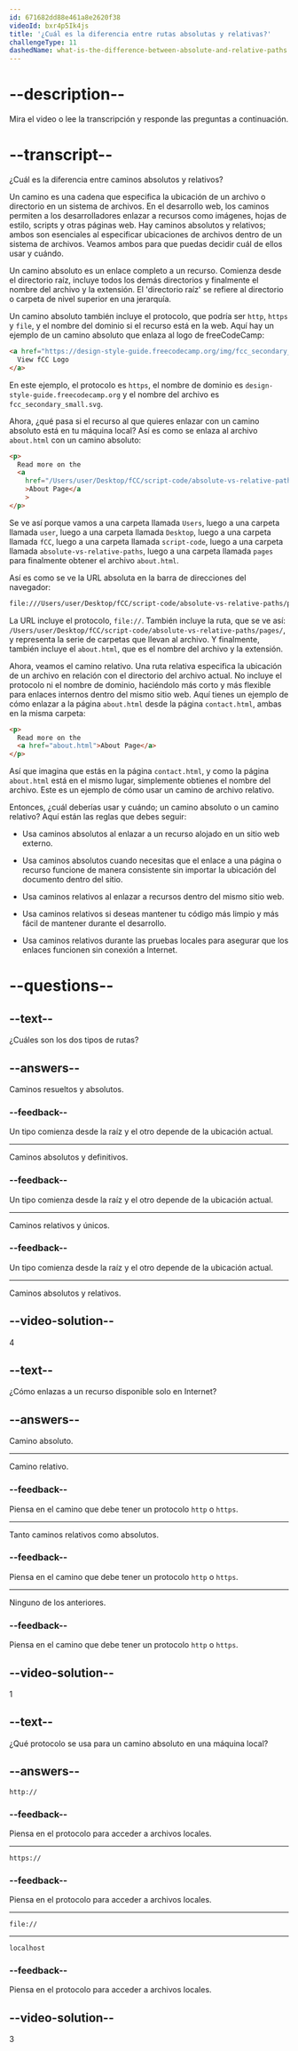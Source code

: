 ```yaml
---
id: 671682dd88e461a8e2620f38
videoId: bxr4p5Ik4js
title: '¿Cuál es la diferencia entre rutas absolutas y relativas?'
challengeType: 11
dashedName: what-is-the-difference-between-absolute-and-relative-paths
---
```


# --description--

Mira el video o lee la transcripción y responde las preguntas a continuación.

# --transcript--

¿Cuál es la diferencia entre caminos absolutos y relativos?

Un camino es una cadena que especifica la ubicación de un archivo o directorio en un sistema de archivos. En el desarrollo web, los caminos permiten a los desarrolladores enlazar a recursos como imágenes, hojas de estilo, scripts y otras páginas web. Hay caminos absolutos y relativos; ambos son esenciales al especificar ubicaciones de archivos dentro de un sistema de archivos. Veamos ambos para que puedas decidir cuál de ellos usar y cuándo.

Un camino absoluto es un enlace completo a un recurso. Comienza desde el directorio raíz, incluye todos los demás directorios y finalmente el nombre del archivo y la extensión. El 'directorio raíz' se refiere al directorio o carpeta de nivel superior en una jerarquía.

Un camino absoluto también incluye el protocolo, que podría ser `http`, `https` y `file`, y el nombre del dominio si el recurso está en la web. Aquí hay un ejemplo de un camino absoluto que enlaza al logo de freeCodeCamp:

```html
<a href="https://design-style-guide.freecodecamp.org/img/fcc_secondary_small.svg">
  View fCC Logo
</a>
```

En este ejemplo, el protocolo es `https`, el nombre de dominio es `design-style-guide.freecodecamp.org` y el nombre del archivo es `fcc_secondary_small.svg`.

Ahora, ¿qué pasa si el recurso al que quieres enlazar con un camino absoluto está en tu máquina local? Así es como se enlaza al archivo `about.html` con un camino absoluto:

```html
<p>
  Read more on the
  <a
    href="/Users/user/Desktop/fCC/script-code/absolute-vs-relative-paths/pages/about.html"
    >About Page</a
    >
</p>
```

Se ve así porque vamos a una carpeta llamada `Users`, luego a una carpeta llamada `user`, luego a una carpeta llamada `Desktop`, luego a una carpeta llamada `fCC`, luego a una carpeta llamada `script-code`, luego a una carpeta llamada `absolute-vs-relative-paths`, luego a una carpeta llamada `pages` para finalmente obtener el archivo `about.html`.

Así es como se ve la URL absoluta en la barra de direcciones del navegador:

```sh
file:///Users/user/Desktop/fCC/script-code/absolute-vs-relative-paths/pages/about.html
```

La URL incluye el protocolo, `file://`. También incluye la ruta, que se ve así: `/Users/user/Desktop/fCC/script-code/absolute-vs-relative-paths/pages/`, y representa la serie de carpetas que llevan al archivo. Y finalmente, también incluye el `about.html`, que es el nombre del archivo y la extensión.

Ahora, veamos el camino relativo. Una ruta relativa especifica la ubicación de un archivo en relación con el directorio del archivo actual. No incluye el protocolo ni el nombre de dominio, haciéndolo más corto y más flexible para enlaces internos dentro del mismo sitio web. Aquí tienes un ejemplo de cómo enlazar a la página `about.html` desde la página `contact.html`, ambas en la misma carpeta:

```html
<p>
  Read more on the
  <a href="about.html">About Page</a>
</p>
```

Así que imagina que estás en la página `contact.html`, y como la página `about.html` está en el mismo lugar, simplemente obtienes el nombre del archivo. Este es un ejemplo de cómo usar un camino de archivo relativo.

Entonces, ¿cuál deberías usar y cuándo; un camino absoluto o un camino relativo? Aquí están las reglas que debes seguir:

- Usa caminos absolutos al enlazar a un recurso alojado en un sitio web externo.

- Usa caminos absolutos cuando necesitas que el enlace a una página o recurso funcione de manera consistente sin importar la ubicación del documento dentro del sitio.

- Usa caminos relativos al enlazar a recursos dentro del mismo sitio web.

- Usa caminos relativos si deseas mantener tu código más limpio y más fácil de mantener durante el desarrollo.

- Usa caminos relativos durante las pruebas locales para asegurar que los enlaces funcionen sin conexión a Internet.

# --questions--

## --text--

¿Cuáles son los dos tipos de rutas?

## --answers--

Caminos resueltos y absolutos.

### --feedback--

Un tipo comienza desde la raíz y el otro depende de la ubicación actual.

---

Caminos absolutos y definitivos.

### --feedback--

Un tipo comienza desde la raíz y el otro depende de la ubicación actual.

---

Caminos relativos y únicos.

### --feedback--

Un tipo comienza desde la raíz y el otro depende de la ubicación actual.

---

Caminos absolutos y relativos.

## --video-solution--

4

## --text--

¿Cómo enlazas a un recurso disponible solo en Internet?

## --answers--

Camino absoluto.

---

Camino relativo.

### --feedback--

Piensa en el camino que debe tener un protocolo `http` o `https`.

---

Tanto caminos relativos como absolutos.

### --feedback--

Piensa en el camino que debe tener un protocolo `http` o `https`.

---

Ninguno de los anteriores.

### --feedback--

Piensa en el camino que debe tener un protocolo `http` o `https`.

## --video-solution--

1

## --text--

¿Qué protocolo se usa para un camino absoluto en una máquina local?

## --answers--

`http://`

### --feedback--

Piensa en el protocolo para acceder a archivos locales.

---

`https://`

### --feedback--

Piensa en el protocolo para acceder a archivos locales.

---

`file://`

---

`localhost`

### --feedback--

Piensa en el protocolo para acceder a archivos locales.

## --video-solution--

3
